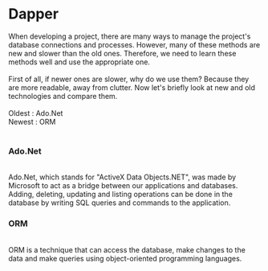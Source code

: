 # Dapper

When developing a project, there are many ways to manage the project's database connections and processes. However, many of these methods are new and slower than the old ones. Therefore, we need to learn these methods well and use the appropriate one.
<br>
<br>
First of all, if newer ones are slower, why do we use them? Because they are more readable, away from clutter. Now let's briefly look at new and old technologies and compare them.
<br> 
<br>
Oldest : Ado.Net 
<br>
Newest : ORM
<br> <br>
<h3> Ado.Net </h3>
<br>
Ado.Net, which stands for "ActiveX Data Objects.NET", was made by Microsoft to act as a bridge between our applications and databases. Adding, deleting, updating and listing operations can be done in the database by writing SQL queries and commands to the application.
<br>
<h3> ORM </h3>
<br>
ORM is a technique that can access the database, make changes to the data and make queries using object-oriented programming languages.
